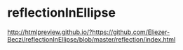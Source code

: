 # reflectionInEllipse

http://htmlpreview.github.io/?https://github.com/Eliezer-Beczi/reflectionInEllipse/blob/master/reflection/index.html
